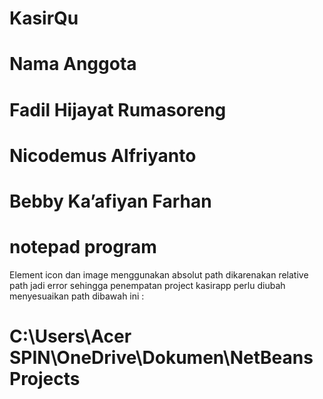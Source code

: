 # KasirQu 
# Nama Anggota
# Fadil Hijayat Rumasoreng
# Nicodemus Alfriyanto
# Bebby Ka’afiyan Farhan

# notepad program
Element icon dan image menggunakan absolut path dikarenakan relative path jadi error sehingga penempatan project kasirapp perlu diubah menyesuaikan path dibawah ini :
# C:\Users\Acer SPIN\OneDrive\Dokumen\NetBeansProjects

